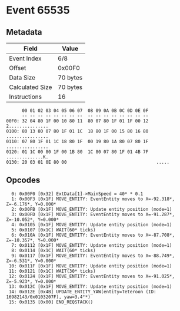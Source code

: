 # Event 65535

## Metadata

| Field           | Value    |
|-----------------|----------|
| Event Index     | 6/8      |
| Offset          | 0x00F0   |
| Data Size       | 70 bytes |
| Calculated Size | 70 bytes |
| Instructions    | 16       |

```
      00 01 02 03 04 05 06 07  08 09 0A 0B 0C 0D 0E 0F
      -- -- -- -- -- -- -- --  -- -- -- -- -- -- -- --
00F0: 32 04 80 1F 00 10 80 11  80 07 80 1F 01 1F 00 12  2...............
0100: 80 13 80 07 80 1F 01 1C  18 80 1F 00 15 80 16 80  ................
0110: 07 80 1F 01 1C 18 80 1F  00 19 80 1A 80 07 80 1F  ................
0120: 01 1C 00 80 1F 00 1B 80  1C 80 07 80 1F 01 4B 7F  ..............K.
0130: 20 03 01 0E 80 00                                  .....          
```

## Opcodes

```
  0: 0x00F0 [0x32] ExtData[1]->MainSpeed = 40* * 0.1
  1: 0x00F3 [0x1F] MOVE_ENTITY: EventEntity moves to X=-92.318*, Z=-6.176*, Y=0.000*
  2: 0x00FB [0x1F] MOVE_ENTITY: Update entity position (mode=1)
  3: 0x00FD [0x1F] MOVE_ENTITY: EventEntity moves to X=-91.287*, Z=-10.052*, Y=0.000*
  4: 0x0105 [0x1F] MOVE_ENTITY: Update entity position (mode=1)
  5: 0x0107 [0x1C] WAIT(60* ticks)
  6: 0x010A [0x1F] MOVE_ENTITY: EventEntity moves to X=-87.708*, Z=-10.357*, Y=0.000*
  7: 0x0112 [0x1F] MOVE_ENTITY: Update entity position (mode=1)
  8: 0x0114 [0x1C] WAIT(60* ticks)
  9: 0x0117 [0x1F] MOVE_ENTITY: EventEntity moves to X=-88.749*, Z=-6.531*, Y=0.000*
 10: 0x011F [0x1F] MOVE_ENTITY: Update entity position (mode=1)
 11: 0x0121 [0x1C] WAIT(30* ticks)
 12: 0x0124 [0x1F] MOVE_ENTITY: EventEntity moves to X=-91.025*, Z=-5.923*, Y=0.000*
 13: 0x012C [0x1F] MOVE_ENTITY: Update entity position (mode=1)
 14: 0x012E [0x4B] UPDATE_ENTITY_YAW(entity=Teteroon (ID: 16982143/0x0103207F), yaw=3.4°*)
 15: 0x0135 [0x00] END_REQSTACK()
```
